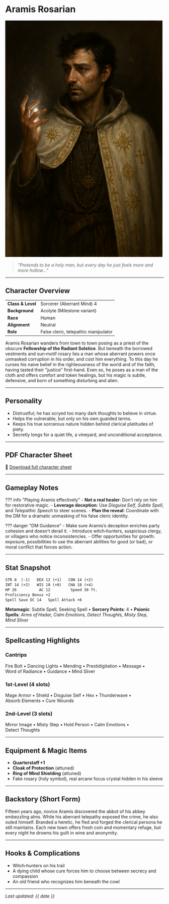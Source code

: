 # Aramis Rosarian

<img src="assets/Aramis-Rosarian.png" alt="Aramis Rosarian" width="500" />

> *"Pretends to be a holy man, but every day he just feels more and more hollow…"*

---

## Character Overview

|                   |                                      |
| ----------------- | ------------------------------------ |
| **Class & Level** | Sorcerer (Aberrant Mind) 4           |
| **Background**    | Acolyte (Milestone variant)          |
| **Race**          | Human                                |
| **Alignment**     | Neutral                              |
| **Role**          | False cleric, telepathic manipulator |

Aramis Rosarian wanders from town to town posing as a priest of the obscure **Fellowship of the Radiant Solstice**. But beneath the borrowed vestments and sun‑motif rosary lies a man whose aberrant powers once unmasked corruption in his order, and cost him everything. To this day he curses his naive belief in the righteousness of the world and of the faith, having tasted their "justice" first-hand. Even so, he poses as a man of the cloth and offers comfort and token healings, but his magic is subtle, defensive, and born of something disturbing and alien.

---

## Personality

* Distrustful; he has scryed too many dark thoughts to believe in virtue.
* Helps the vulnerable, but only on his own guarded terms.
* Keeps his true sorcerous nature hidden behind clerical platitudes of piety.
* Secretly longs for a quiet life, a vineyard, and unconditional acceptance.

---

## PDF Character Sheet

📄 [Download full character sheet](assets/Aramis-Rosarian.pdf)

---

## Gameplay Notes

??? info "Playing Aramis effectively"
	- **Not a real healer**: Don’t rely on him for restorative magic.
	- **Leverage deception**: Use *Disguise Self*, *Subtle Spell*, and *Telepathic Speech* to steer scenes.
	- **Plan the reveal**: Coordinate with the DM for a dramatic unmasking of his false cleric identity.

??? danger "DM Guidance"
	- Make sure Aramis’s deception enriches party cohesion and doesn't derail it.
	- Introduce witch‑hunters, suspicious clergy, or villagers who notice inconsistencies.
	- Offer opportunities for growth: exposure, possibilities to use the aberrant abilities for good (or bad), or moral conflict that forces action.

---

## Stat Snapshot

```text
STR 8  (-1)   DEX 12 (+1)   CON 14 (+2)
INT 14 (+2)   WIS 10 (+0)   CHA 18 (+4)
HP 26          AC 12         Speed 30 ft.
Proficiency Bonus +2
Spell Save DC 14   Spell Attack +6
```

**Metamagic**: Subtle Spell, Seeking Spell  •  **Sorcery Points**: 4  •  **Psionic Spells**: *Arms of Hadar, Calm Emotions, Detect Thoughts, Misty Step, Mind Sliver*

---

## Spellcasting Highlights

### Cantrips

Fire Bolt • Dancing Lights • Mending • Prestidigitation • Message • Word of Radiance • Guidance • Mind Sliver

### 1st‑Level (4 slots)

Mage Armor • Shield • Disguise Self • Hex • Thunderwave • Absorb Elements • Cure Wounds

### 2nd‑Level (3 slots)

Mirror Image • Misty Step • Hold Person • Calm Emotions • Detect Thoughts

---

## Equipment & Magic Items

* **Quarterstaff +1**
* **Cloak of Protection** (attuned)
* **Ring of Mind Shielding** (attuned)
* Fake rosary (holy symbol), real arcane focus crystal hidden in his sleeve

---

## Backstory (Short Form)

Fifteen years ago, novice Aramis discovered the abbot of his abbey embezzling alms. While his aberrant telepathy exposed the crime, he also outed himself. Branded a heretic, he fled and forged the clerical persona he still maintains. Each new town offers fresh coin and momentary refuge, but every night he drowns his guilt in wine and anonymity.

---

## Hooks & Complications

* Witch‑hunters on his trail
* A dying child whose cure forces him to choose between secrecy and compassion
* An old friend who recognizes him beneath the cowl

---

*Last updated: {{ date }}*
